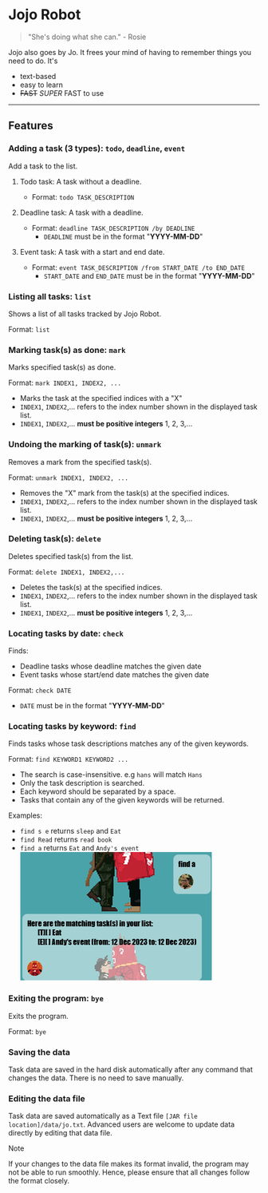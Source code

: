 # Jojo Robot
> "She's doing what she can." - Rosie

Jojo also goes by Jo.
It frees your mind of having to remember things you need to do. It's
- text-based
- easy to learn
- ~~FAST~~ *SUPER* FAST to use
---
## Features

### Adding a task (3 types): `todo`, `deadline`, `event`
Add a task to the list.

1. Todo task: A task without a deadline.
   - Format: `todo TASK_DESCRIPTION`


2. Deadline task: A task with a deadline.
   - Format: `deadline TASK_DESCRIPTION /by DEADLINE`
     - `DEADLINE` must be in the format "**YYYY-MM-DD**"


4. Event task: A task with a start and end date.
   - Format: `event TASK_DESCRIPTION /from START_DATE /to END_DATE`
     - `START_DATE` and `END_DATE` must be in the format "**YYYY-MM-DD**"

### Listing all tasks: `list`
Shows a list of all tasks tracked by Jojo Robot.

Format: `list`


### Marking task(s) as done: `mark` 
Marks specified task(s) as done.

Format: `mark INDEX1, INDEX2, ...`
- Marks the task at the specified indices with a "X"
- `INDEX1`, `INDEX2`,... refers to the index number shown in the displayed task list.
- `INDEX1`, `INDEX2`,... **must be positive integers** 1, 2, 3,...


### Undoing the marking of task(s): `unmark`
Removes a mark from the specified task(s). 

Format: `unmark INDEX1, INDEX2, ...`
- Removes the "X" mark from the task(s) at the specified indices.
- `INDEX1`, `INDEX2`,... refers to the index number shown in the displayed task list.
- `INDEX1`, `INDEX2`,... **must be positive integers** 1, 2, 3,...

### Deleting task(s): `delete`
Deletes specified task(s) from the list.

Format: `delete INDEX1, INDEX2,...`
- Deletes the task(s) at the specified indices.
- `INDEX1`, `INDEX2`,... refers to the index number shown in the displayed task list.
- `INDEX1`, `INDEX2`,... **must be positive integers** 1, 2, 3,...

### Locating tasks by date: `check`
Finds:
- Deadline tasks whose deadline matches the given date
- Event tasks whose start/end date matches the given date

Format: `check DATE`
- `DATE` must be in the format "**YYYY-MM-DD**"

### Locating tasks by keyword: `find`
Finds tasks whose task descriptions matches any of the given keywords.

Format: `find KEYWORD1 KEYWORD2 ...`
- The search is case-insensitive. e.g `hans` will match `Hans`
- Only the task description is searched.
- Each keyword should be separated by a space.
- Tasks that contain any of the given keywords will be returned.

Examples:
- `find s e` returns `sleep` and `Eat`
- `find Read` returns `read book`
- `find a` returns `Eat` and `Andy's event`
![img.png](img.png)

### Exiting the program: `bye`
Exits the program.

Format: `bye`

### Saving the data
Task data are saved in the hard disk automatically after any command that changes the data. There is no need to save manually.

### Editing the data file
Task data are saved automatically as a Text file `[JAR file location]/data/jo.txt`. Advanced users are welcome to update data directly by editing that data file.
> [!NOTE]
> If your changes to the data file makes its format invalid, the program may not be able to run smoothly. Hence, please ensure that all changes follow the format closely. 
